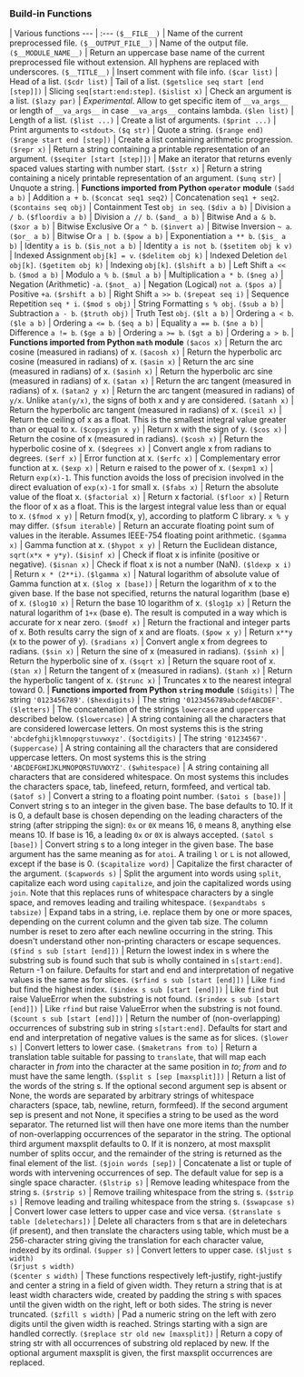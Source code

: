 ### Build-in Functions

 | Various functions
--- | :---
`($__FILE__)` | Name of the current preprocessed file.
`($__OUTPUT_FILE__)` | Name of the output file.
`($__MODULE_NAME__)` | Return an uppercase base name of the current preprocessed file without extension. All hyphens are replaced with underscores.
`($__TITLE__)` | Insert comment with file info.
`($car list)` | Head of a list.
`($cdr list)` | Tail of a list.
`($getslice seq start [end [step]])` | Slicing `seq[start:end:step]`.
`($islist x)` | Check an argument is a list.
`($lazy par)` | _Experimental_. Allow to get specific item of `__va_args__` or length of `__va_args__` in case `__va_args__` contains lambda.
`($len list)` | Length of a list.
`($list ...)` | Create a list of arguments.
`($print ...)` | Print arguments to `<stdout>`.
`($q str)` | Quote a string.
`($range end)`<br>`($range start end [step])` | Create a list containing arithmetic progression.
`($repr x)` | Return a string containing a printable representation of an argument.
`($seqiter [start [step]])` | Make an iterator that returns evenly spaced values starting with number start.
`($str x)` | Return a string containing a nicely printable representation of an argument.
`($unq str)` | Unquote a string.
 | **Functions imported from Python `operator` module**
`($add a b)` | Addition `a + b`.
`($concat seq1 seq2)` | Concatenation `seq1 + seq2`.
`($contains seq obj)` | Containment Test `obj in seq`.
`($div a b)` | Division `a / b`.
`($floordiv a b)` | Division `a // b`.
`($and_ a b)` | Bitwise And `a & b`.
`($xor a b)` | Bitwise Exclusive Or `a ^ b`.
`($invert a)` | Bitwise Inversion `~ a`.
`($or_ a b)` | Bitwise Or `a | b`.
`($pow a b)` | Exponentiation `a ** b`.
`($is_ a b)` | Identity `a is b`.
`($is_not a b)` | Identity `a is not b`.
`($setitem obj k v)` | Indexed Assignment `obj[k] = v`.
`($delitem obj k)` | Indexed Deletion `del obj[k]`.
`($getitem obj k)` | Indexing `obj[k]`.
`($lshift a b)` | Left Shift `a << b`.
`($mod a b)` | Modulo `a % b`.
`($mul a b)` | Multiplication `a * b`.
`($neg a)` | Negation (Arithmetic) `-a`.
`($not_ a)` | Negation (Logical) `not a`.
`($pos a)` | Positive `+a`.
`($rshift a b)` | Right Shift `a >> b`.
`($repeat seq i)` | Sequence Repetition `seq * i`.
`($mod s obj)` | String Formatting `s % obj`.
`($sub a b)` | Subtraction `a - b`.
`($truth obj)` | Truth Test `obj`.
`($lt a b)` | Ordering `a < b`.
`($le a b)` | Ordering `a <= b`.
`($eq a b)` | Equality `a == b`.
`($ne a b)` | Difference `a != b`.
`($ge a b)` | Ordering `a >= b`.
`($gt a b)` | Ordering `a > b`.
 | **Functions imported from Python `math` module**
`($acos x)` | Return the arc cosine (measured in radians) of x.
`($acosh x)` | Return the hyperbolic arc cosine (measured in radians) of x.
`($asin x)` | Return the arc sine (measured in radians) of x.
`($asinh x)` | Return the hyperbolic arc sine (measured in radians) of x.
`($atan x)` | Return the arc tangent (measured in radians) of x.
`($atan2 y x)` | Return the arc tangent (measured in radians) of `y/x`. Unlike `atan(y/x)`, the signs of both x and y are considered.
`($atanh x)` | Return the hyperbolic arc tangent (measured in radians) of x.
`($ceil x)` | Return the ceiling of x as a float. This is the smallest integral value greater than or equal to x.
`($copysign x y)` | Return x with the sign of y.
`($cos x)` | Return the cosine of x (measured in radians).
`($cosh x)` | Return the hyperbolic cosine of x.
`($degrees x)` | Convert angle x from radians to degrees.
`($erf x)` | Error function at x.
`($erfc x)` | Complementary error function at x.
`($exp x)` | Return e raised to the power of x.
`($expm1 x)` | Return `exp(x)-1`. This function avoids the loss of precision involved in the direct evaluation of `exp(x)-1` for small x.
`($fabs x)` | Return the absolute value of the float x.
`($factorial x)` | Return x factorial.
`($floor x)` | Return the floor of x as a float. This is the largest integral value less than or equal to x.
`($fmod x y)` | Return fmod(x, y), according to platform C library. `x % y` may differ.
`($fsum iterable)` | Return an accurate floating point sum of values in the iterable. Assumes IEEE-754 floating point arithmetic.
`($gamma x)` | Gamma function at x.
`($hypot x y)` | Return the Euclidean distance, `sqrt(x*x + y*y)`.
`($isinf x)` | Check if float x is infinite (positive or negative).
`($isnan x)` | Check if float x is not a number (NaN).
`($ldexp x i)` | Return `x * (2**i)`.
`($lgamma x)` | Natural logarithm of absolute value of Gamma function at x.
`($log x [base])` | Return the logarithm of x to the given base. If the base not specified, returns the natural logarithm (base e) of x.
`($log10 x)` | Return the base 10 logarithm of x.
`($log1p x)` | Return the natural logarithm of `1+x` (base e). The result is computed in a way which is accurate for x near zero.
`($modf x)` | Return the fractional and integer parts of x. Both results carry the sign of x and are floats.
`($pow x y)` | Return `x**y` (x to the power of y).
`($radians x)` | Convert angle x from degrees to radians.
`($sin x)` | Return the sine of x (measured in radians).
`($sinh x)` | Return the hyperbolic sine of x.
`($sqrt x)` | Return the square root of x.
`($tan x)` | Return the tangent of x (measured in radians).
`($tanh x)` | Return the hyperbolic tangent of x.
`($trunc x)` | Truncates x to the nearest integral toward 0.
 | **Functions imported from Python `string` module**
`($digits)` | The string `'0123456789'`.
`($hexdigits)` | The string `'0123456789abcdefABCDEF'`.
`($letters)` | The concatenation of the strings `lowercase` and `uppercase` described below.
`($lowercase)` | A string containing all the characters that are considered lowercase letters. On most systems this is the string `'abcdefghijklmnopqrstuvwxyz'`.
`($octdigits)` | The string `'01234567'`.
`($uppercase)` | A string containing all the characters that are considered uppercase letters. On most systems this is the string `'ABCDEFGHIJKLMNOPQRSTUVWXYZ'`.
`($whitespace)` | A string containing all characters that are considered whitespace. On most systems this includes the characters space, tab, linefeed, return, formfeed, and vertical tab.
`($atof s)` | Convert a string to a floating point number.
`($atoi s [base])` | Convert string s to an integer in the given base. The base defaults to 10. If it is 0, a default base is chosen depending on the leading characters of the string (after stripping the sign): `0x` or `0X` means 16, `0` means 8, anything else means 10. If base is 16, a leading `0x` or `0X` is always accepted.
`($atol s [base])` | Convert string s to a long integer in the given base. The base argument has the same meaning as for `atoi`. A trailing `l` or `L` is not allowed, except if the base is 0.
`($capitalize word)` | Capitalize the first character of the argument.
`($capwords s)` | Split the argument into words using `split`, capitalize each word using `capitalize`, and join the capitalized words using `join`. Note that this replaces runs of whitespace characters by a single space, and removes leading and trailing whitespace.
`($expandtabs s tabsize)` | Expand tabs in a string, i.e. replace them by one or more spaces, depending on the current column and the given tab size. The column number is reset to zero after each newline occurring in the string. This doesn't understand other non-printing characters or escape sequences.
`($find s sub [start [end]])` | Return the lowest index in s where the substring sub is found such that sub is wholly contained in `s[start:end]`. Return -1 on failure. Defaults for start and end and interpretation of negative values is the same as for slices.
`($rfind s sub [start [end]])` | Like `find` but find the highest index.
`($index s sub [start [end]])` | Like `find` but raise ValueError when the substring is not found.
`($rindex s sub [start [end]])` | Like `rfind` but raise ValueError when the substring is not found.
`($count s sub [start [end]])` | Return the number of (non-overlapping) occurrences of substring sub in string `s[start:end]`. Defaults for start and end and interpretation of negative values is the same as for slices.
`($lower s)` | Convert letters to lower case.
`($maketrans from to)` | Return a translation table suitable for passing to `translate`, that will map each character in _from_ into the character at the same position in _to_; _from_ and _to_ must have the same length.
`($split s [sep [maxsplit]])` | Return a list of the words of the string s. If the optional second argument sep is absent or None, the words are separated by arbitrary strings of whitespace characters (space, tab, newline, return, formfeed). If the second argument sep is present and not None, it specifies a string to be used as the word separator. The returned list will then have one more items than the number of non-overlapping occurrences of the separator in the string. The optional third argument maxsplit defaults to 0. If it is nonzero, at most maxsplit number of splits occur, and the remainder of the string is returned as the final element of the list.
`($join words [sep])` | Concatenate a list or tuple of words with intervening occurrences of sep. The default value for sep is a single space character.
`($lstrip s)` | Remove leading whitespace from the string s.
`($rstrip s)` | Remove trailing whitespace from the string s.
`($strip s)` | Remove leading and trailing whitespace from the string s.
`($swapcase s)` | Convert lower case letters to upper case and vice versa.
`($translate s table [deletechars])` | Delete all characters from s that are in deletechars (if present), and then translate the characters using table, which must be a 256-character string giving the translation for each character value, indexed by its ordinal.
`($upper s)` | Convert letters to upper case.
`($ljust s width)`<br>`($rjust s width)`<br>`($center s width)` | These functions respectively left-justify, right-justify and center a string in a field of given width. They return a string that is at least width characters wide, created by padding the string s with spaces until the given width on the right, left or both sides. The string is never truncated.
`($zfill s width)` | Pad a numeric string on the left with zero digits until the given width is reached. Strings starting with a sign are handled correctly.
`($replace str old new [maxsplit])` | Return a copy of string str with all occurrences of substring old replaced by new. If the optional argument maxsplit is given, the first maxsplit occurrences are replaced.
